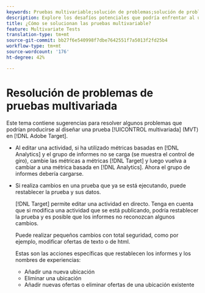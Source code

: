 ```yaml
---
keywords: Pruebas multivariable;solución de problemas;solución de problemas;mvt
description: Explore los desafíos potenciales que podría enfrentar al usar actividades de prueba multivariada (MVT) en Adobe Target, junto con las soluciones sugeridas.
title: ¿Cómo se solucionan las pruebas multivariable?
feature: Multivariate Tests
translation-type: tm+mt
source-git-commit: bb27f6e540998f7dbe7642551f7a5013f2fd25b4
workflow-type: tm+mt
source-wordcount: '176'
ht-degree: 42%

---
```



# Resolución de problemas de pruebas multivariada

Este tema contiene sugerencias para resolver algunos problemas que podrían producirse al diseñar una prueba [!UICONTROL multivariada] (MVT) en [!DNL Adobe Target].

* Al editar una actividad, si ha utilizado métricas basadas en [!DNL Analytics] y el grupo de informes no se carga (se muestra el control de giro), cambie las métricas a métricas [!DNL Target] y luego vuelva a cambiar a una métrica basada en [!DNL Analytics]. Ahora el grupo de informes debería cargarse.
* Si realiza cambios en una prueba que ya se está ejecutando, puede restablecer la prueba y sus datos.

   [!DNL Target] permite editar una actividad en directo. Tenga en cuenta que si modifica una actividad que se está publicando, podría restablecer la prueba y es posible que los informes no reconozcan algunos cambios.

   Puede realizar pequeños cambios con total seguridad, como por ejemplo, modificar ofertas de texto o de html.

   Estas son las acciones específicas que restablecen los informes y los nombres de experiencias:

   * Añadir una nueva ubicación
   * Eliminar una ubicación
   * Añadir nuevas ofertas o eliminar ofertas de una ubicación existente

